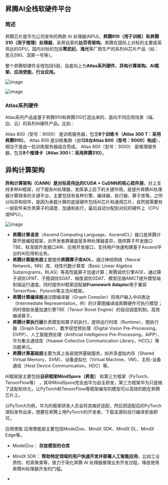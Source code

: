 ## 昇腾AI全栈软硬件平台
### 简述
昇腾芯片是华为公司发布的两款 AI 处理器(NPU)，**昇腾910（用于训练）和昇腾310（用于推理）处理器**，采用自家的**达芬奇架构**。昇腾在国际上对标的主要是英伟达的GPU，国内对标的包括**寒武纪、海光**等厂商生产的系列AI芯片产品（如：思元590、深算一号等）。

整个昇腾软硬件全栈包括5层，自底向上为**Atlas系列硬件、异构计算架构、AI框架、应用使能、行业应用。**

![image](https://github.com/user-attachments/assets/58c11500-75fc-4d3d-a964-570ef4c16856)

![image](https://github.com/user-attachments/assets/8f47451c-d1c9-4a78-90f4-2f8867f434db)

### Atlas系列硬件
Atlas系列产品是基于昇腾910和昇腾310打造出来的、面向不同应用场景（端、边、云）的系列AI硬件产品。比如：

Atlas 800（型号：9000） 是训练服务器，包含**8个训练卡（Atlas 300 T：采用昇腾910）**。
Atlas 900 是训练集群（由**128台Atlas 800（型号：9000）构成**），相当于是由一批训练服务器组合而成。
Atlas 800（型号：3000） 是推理服务器，包含**8个推理卡（Atlas 300 I：采用昇腾310）**。

## 异构计算架构
**异构计算架构（CANN）是对标英伟达的CUDA + CuDNN的核心软件层**，对上支持多种AI框架，对下服务AI处理器，发挥承上启下的关键作用，是提升昇腾AI处理器计算效率的关键平台，主要包括有各种引擎、编译器、执行器、算子库等。之所以叫异构软件，是因为承载计算的底层硬件包括AI芯片和通用芯片，自然就需要有一层软件来负责算子的调度、加速和执行，最后自动分配到对应的硬件上（CPU或NPU）。

![image](https://github.com/user-attachments/assets/c97f7bcb-a06f-4853-8fac-7f9a7c0d9a01)

- **昇腾计算语言**（Ascend Computing Language，AscendCL）接口是昇腾计算开放编程框架，对开发者屏蔽底层多种处理器差异，提供算子开发接口TBE、标准图开发接口AIR、应用开发接口，支持用户快速构建基于Ascend平台的AI应用和业务。
- **昇腾计算服务层**主要提供**昇腾算子库AOL**，通过神经网络（Neural Network，NN）库、线性代数计算库（Basic Linear Algebra Subprograms，BLAS）等高性能算子加速计算；昇腾调优引擎AOE，通过算子调优OPAT、子图调优SGAT、梯度调优GDAT、模型压缩AMCT提升模型端到端运行速度。同时提供AI框架适配器**Framework Adaptor**用于兼容Tensorflow、Pytorch等主流AI框架。
- **昇腾计算编译层**通过图编译器（Graph Compiler）将用户输入中间表达（Intermediate Representation，IR）的计算图编译成昇腾硬件可执行模型；同时借助张量加速引擎TBE（Tensor Boost Engine）的自动调度机制，高效编译算子。
- **昇腾计算执行层**负责模型和算子的执行，提供运行时库（Runtime）、图执行器（Graph Executor）、数字视觉预处理（Digital Vision Pre-Processing，DVPP）、人工智能预处理（Artificial Intelligence Pre-Processing，AIPP）、华为集合通信库（Huawei Collective Communication Library，HCCL）等功能单元。
- **昇腾计算基础层**主要为其上各层提供基础服务，如共享虚拟内存（Shared Virtual Memory，SVM）、设备虚拟化（Virtual Machine，VM）、主机-设备通信（Host Device Communication，HDC）等。


AI框架层主要包括**自研框架MindSpore（昇思）** 和第三方框架（PyTorch、TensorFlow等） ，其中MindSpore完全由华为自主研发，第三方框架华为只是做了适配和优化，让PyTorch和TensorFlow等框架编写的模型可以高效的跑在昇腾芯片上。

以PyTorch为例，华为的框架研发人员会将其做好适配，然后把适配后的PyTorch源码发布出来，想要在昇腾上用PyTorch的开发者，下载该源码自行编译安装即可。

应用使能
应用使能层主要包括ModelZoo、MindX SDK、MindX DL、MindX Edge等。

- ModelZoo： **存放模型的仓库**

- MindX SDK： **帮助特定领域的用户快速开发并部署人工智能应用**，比如工业质检、检索聚类等，致力于简化昇腾 AI 处理器推理业务开发过程，降低使用昇腾AI处理器开发的门槛。


- 

